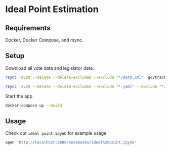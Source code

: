 # Ideal Point Estimation

## Requirements
Docker, Docker Compose, and rsync.

## Setup

Download all vote data and legislator data:

```bash
rsync -avzR --delete --delete-excluded --exclude "*/data.xml"  govtrack.us::govtrackdata/congress/113/votes/ govtrackdata/

rsync -avzR --delete --delete-excluded --exclude "*.yaml" --exclude "*/committee*"   govtrack.us::govtrackdata/congress-legislators/ govtrackdata/
```

Start the app

```bash
docker-compose up --build
```


## Usage

Check out `ideal point.ipynb` for example usage


```bash
open 'http://localhost:8888/notebooks/ideal%20point.ipynb'
```
